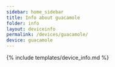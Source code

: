```yaml
---
sidebar: home_sidebar
title: Info about guacamole
folder: info
layout: deviceinfo
permalink: /devices/guacamole/
device: guacamole
---
```

{% include templates/device_info.md %}

